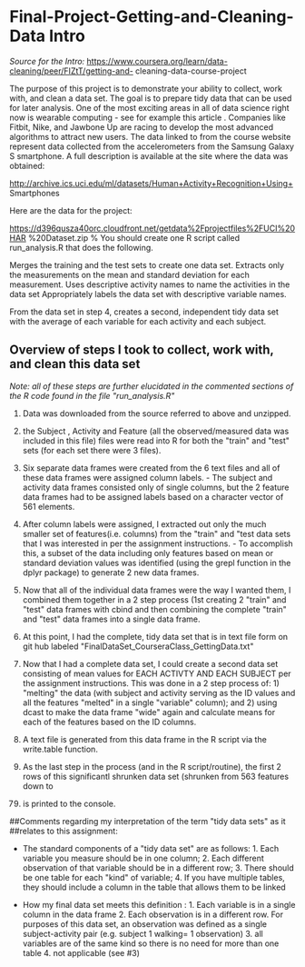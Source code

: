 # Final-Project-Getting-and-Cleaning-Data Intro  
*Source for the Intro:*
https://www.coursera.org/learn/data-cleaning/peer/FIZtT/getting-and-
cleaning-data-course-project

The purpose of this project is to demonstrate your ability to collect, work
with, and clean a data set. The goal is to prepare tidy data that can be used
for later analysis. One of the most exciting areas in all of data science right
now is wearable computing - see for example this article . Companies like
Fitbit, Nike, and Jawbone Up are racing to develop the most advanced algorithms
to attract new users. The data linked to from the course website represent data
collected from the accelerometers from the Samsung Galaxy S smartphone. A full
description is available at the site where the data was obtained:

http://archive.ics.uci.edu/ml/datasets/Human+Activity+Recognition+Using+
Smartphones

Here are the data for the project:

https://d396qusza40orc.cloudfront.net/getdata%2Fprojectfiles%2FUCI%20HAR
%20Dataset.zip
%
You should create one R script called run_analysis.R that does the following.

Merges the training and the test sets to create one data set. Extracts only the
measurements on the mean and standard deviation for each measurement. Uses
descriptive activity names to name the activities in the data set Appropriately
labels the data set with descriptive variable names.

From the data set in step 4, creates a second, independent tidy data set with
the average of each variable for each activity and each subject.

## Overview of steps I took to collect, work with, and clean this data set 
*Note: all of these steps are further elucidated in the commented sections of
the R code found in the file "run_analysis.R"*

1. Data was downloaded from the source referred to above and unzipped.

2. the Subject , Activity and Feature (all the observed/measured data was
included in this file) files were read into R for both the "train" and "test"
sets (for each set there were 3 files).

3. Six separate data frames were created from the 6 text files and all of these
data frames were assigned column labels. - The subject and activity data frames
consisted only of single columns, but the 2 feature data frames had to be
assigned labels based on a character vector of 561 elements.

4. After column labels were assigned, I extracted out only the much smaller set
of features(i.e. columns) from the "train" and "test data sets that  I was
interested in per the assignment instructions. - To accomplish this, a subset of
the data including only features based on mean or standard deviation values was
identified (using the grepl function in the dplyr package) to generate 2 new
data frames.

5. Now that all of the individual data frames were the way I wanted them, I
combined them together in a 2 step process (1st creating 2 "train" and "test"
data frames with cbind and then combining the complete "train" and "test" data
frames into a single data frame.

6. At this point, I had the complete, tidy data set that is in text file form on
git hub labeled "FinalDataSet_CourseraClass_GettingData.txt"

7. Now that I had a complete data set, I could create a second data set
consisting of mean values for EACH ACTIVTY AND EACH SUBJECT per the assignment
instructions.  This was done in a 2 step process of: 1) "melting" the data (with
subject and activity serving as the ID values and all the features "melted" in a
single "variable" column); and 2) using dcast to make the data frame "wide"
again and calculate means for each of the features based on the ID columns.

8. A text file is generated from this data frame in the R script via the
write.table function.

8. As the last step in the process (and in the R script/routine), the first 2
rows of this significantl shrunken data set (shrunken from 563 features down to
79) is printed to the console.

##Comments regarding my interpretation of the term "tidy data sets" as it
##relates to this assignment:
* The standard components of a "tidy data set" are as follows: 1. Each variable
you measure should be in one column; 2. Each different observation of that
variable should be in a different row; 3. There should be one table for each
"kind" of variable; 4. If you have multiple tables, they should include a column
in the table that allows them to be linked

* How my final data set meets this definition : 1. Each variable is in a single
column in the data frame 2. Each observation is in a different row.  For
purposes of this data set, an observation was defined as a single
subject-activity pair (e.g. subject 1 walking= 1 observation) 3. all variables
are of the same kind so there is no need for more than one table 4. not
applicable (see #3)
